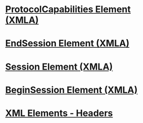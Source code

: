 # [ProtocolCapabilities Element (XMLA)](protocolcapabilities-element-xmla.md)
# [EndSession Element (XMLA)](endsession-element-xmla.md)
# [Session Element (XMLA)](session-element-xmla.md)
# [BeginSession Element (XMLA)](beginsession-element-xmla.md)
# [XML Elements - Headers](xml-elements-headers.md)
